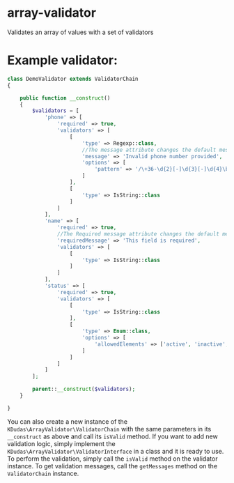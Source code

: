 # array-validator
Validates an array of values with a set of validators
# Example validator:

```php
class DemoValidator extends ValidatorChain
{

    public function __construct()
    {
        $validators = [
            'phone' => [
                'required' => true,
                'validators' => [
                    [
                        'type' => Regexp::class,
                        //The message attribute changes the default message of the validator
                        'message' => 'Invalid phone number provided',
                        'options' => [
                            'pattern' => '/\+36-\d{2}[-]\d{3}[-]\d{4}\b/'
                        ]
                    ],
                    [
                        'type' => IsString::class
                    ]
                ]
            ],
            'name' => [
                'required' => true,
                //The Required message attribute changes the default message emmitted when a field is required, but is empty or not present
                'requiredMessage' => 'This field is required',
                'validators' => [
                    [
                        'type' => IsString::class
                    ]
                ]
            ],
            'status' => [
                'required' => true,
                'validators' => [
                    [
                        'type' => IsString::class
                    ],
                    [
                        'type' => Enum::class,
                        'options' => [
                            'allowedElements' => ['active', 'inactive', 'deleted']
                        ]
                    ]
                ]
            ]
        ];

        parent::__construct($validators);
    }

}
```
You can also create a new instance of the `KDudas\ArrayValidator\ValidatorChain` with the same parameters in its `__construct` as above and call its `isValid` method.
If you want to add new validation logic, simply implement the `KDudas\ArrayValidator\ValidatorInterface` in a class and it is ready to use.
To perform the validation, simply call the `isValid` method on the validator instance. To get validation messages, call the `getMessages` method on the `ValidatorChain` instance.
